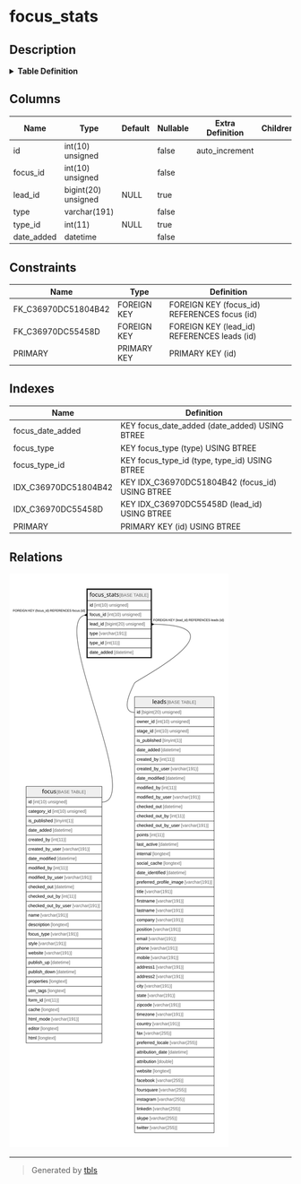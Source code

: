 # focus_stats

## Description

<details>
<summary><strong>Table Definition</strong></summary>

```sql
CREATE TABLE `focus_stats` (
  `id` int(10) unsigned NOT NULL AUTO_INCREMENT,
  `focus_id` int(10) unsigned NOT NULL,
  `lead_id` bigint(20) unsigned DEFAULT NULL,
  `type` varchar(191) COLLATE utf8mb4_unicode_ci NOT NULL,
  `type_id` int(11) DEFAULT NULL,
  `date_added` datetime NOT NULL,
  PRIMARY KEY (`id`),
  KEY `IDX_C36970DC51804B42` (`focus_id`),
  KEY `IDX_C36970DC55458D` (`lead_id`),
  KEY `focus_type` (`type`),
  KEY `focus_type_id` (`type`,`type_id`),
  KEY `focus_date_added` (`date_added`),
  CONSTRAINT `FK_C36970DC51804B42` FOREIGN KEY (`focus_id`) REFERENCES `focus` (`id`) ON DELETE CASCADE,
  CONSTRAINT `FK_C36970DC55458D` FOREIGN KEY (`lead_id`) REFERENCES `leads` (`id`) ON DELETE SET NULL
) ENGINE=InnoDB DEFAULT CHARSET=utf8mb4 COLLATE=utf8mb4_unicode_ci ROW_FORMAT=DYNAMIC
```

</details>

## Columns

| Name | Type | Default | Nullable | Extra Definition | Children | Parents | Comment |
| ---- | ---- | ------- | -------- | --------------- | -------- | ------- | ------- |
| id | int(10) unsigned |  | false | auto_increment |  |  |  |
| focus_id | int(10) unsigned |  | false |  |  | [focus](focus.md) |  |
| lead_id | bigint(20) unsigned | NULL | true |  |  | [leads](leads.md) |  |
| type | varchar(191) |  | false |  |  |  |  |
| type_id | int(11) | NULL | true |  |  |  |  |
| date_added | datetime |  | false |  |  |  |  |

## Constraints

| Name | Type | Definition |
| ---- | ---- | ---------- |
| FK_C36970DC51804B42 | FOREIGN KEY | FOREIGN KEY (focus_id) REFERENCES focus (id) |
| FK_C36970DC55458D | FOREIGN KEY | FOREIGN KEY (lead_id) REFERENCES leads (id) |
| PRIMARY | PRIMARY KEY | PRIMARY KEY (id) |

## Indexes

| Name | Definition |
| ---- | ---------- |
| focus_date_added | KEY focus_date_added (date_added) USING BTREE |
| focus_type | KEY focus_type (type) USING BTREE |
| focus_type_id | KEY focus_type_id (type, type_id) USING BTREE |
| IDX_C36970DC51804B42 | KEY IDX_C36970DC51804B42 (focus_id) USING BTREE |
| IDX_C36970DC55458D | KEY IDX_C36970DC55458D (lead_id) USING BTREE |
| PRIMARY | PRIMARY KEY (id) USING BTREE |

## Relations

![er](focus_stats.svg)

---

> Generated by [tbls](https://github.com/k1LoW/tbls)
